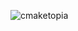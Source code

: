 ![cmaketopia](https://user-images.githubusercontent.com/38818698/50577436-49bb4080-0e28-11e9-9427-476621a753d1.png )

